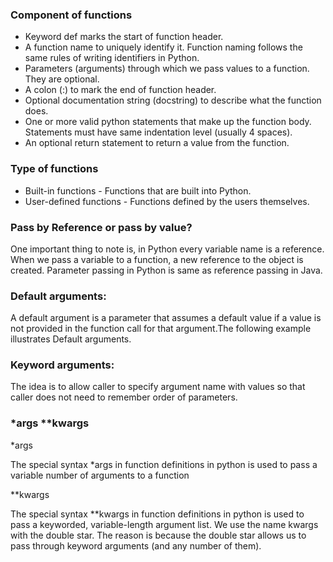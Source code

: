 ### Component of functions

* Keyword def marks the start of function header.
* A function name to uniquely identify it. Function naming follows the same rules of writing identifiers in Python.
* Parameters (arguments) through which we pass values to a function. They are optional.
* A colon (:) to mark the end of function header.
* Optional documentation string (docstring) to describe what the function does.
* One or more valid python statements that make up the function body. Statements must have same indentation level (usually 4 spaces).
* An optional return statement to return a value from the function.

### Type of functions

* Built-in functions - Functions that are built into Python.
* User-defined functions - Functions defined by the users themselves.

### Pass by Reference or pass by value?
One important thing to note is, in Python every variable name is a reference. When we pass a variable to a function, a new reference to the object is created. Parameter passing in Python is same as reference passing in Java.

### Default arguments:
A default argument is a parameter that assumes a default value if a value is not provided in the function call for that argument.The following example illustrates Default arguments.

### Keyword arguments:
The idea is to allow caller to specify argument name with values so that caller does not need to remember order of parameters.

### *args **kwargs 

*args

The special syntax *args in function definitions in python is used to pass a variable number of arguments to a function

**kwargs

The special syntax **kwargs in function definitions in python is used to pass a keyworded, variable-length argument list. We use the name kwargs with the double star. The reason is because the double star allows us to pass through keyword arguments (and any number of them).